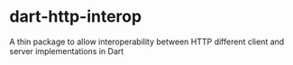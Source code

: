 # dart-http-interop
A thin package to allow interoperability between HTTP different client and server implementations in Dart
